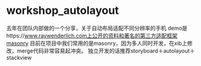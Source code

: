 # workshop_autolayout
去年在团队内部做的一个分享，关于自动布局适配不同分辨率的手机
demo是https://www.raywenderlich.com上公开的资料和著名的第三方适配框架masonry
目前在项目中我们常用的是masonry，因为多人同时开发，在xib上修改，merge代码非常容易起冲突。
独立开发的话推荐storyboard＋autolayout＋stackview
